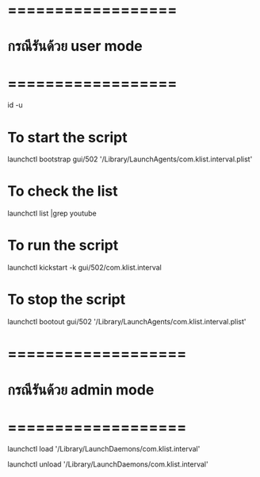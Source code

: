 # ==================
# กรณีรันด้วย user mode
# ==================

id -u

# To start the script
launchctl bootstrap gui/502 '/Library/LaunchAgents/com.klist.interval.plist'

# To check the list
launchctl list |grep youtube

# To run the script
launchctl kickstart -k gui/502/com.klist.interval

# To stop the script
launchctl bootout gui/502 '/Library/LaunchAgents/com.klist.interval.plist'

# ===================
# กรณีรันด้วย admin mode
# ===================
launchctl load '/Library/LaunchDaemons/com.klist.interval'

launchctl unload  '/Library/LaunchDaemons/com.klist.interval'
